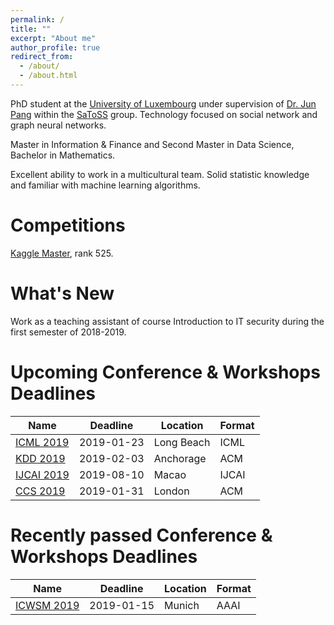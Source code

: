 ```yaml
---
permalink: /
title: ""
excerpt: "About me"
author_profile: true
redirect_from: 
  - /about/
  - /about.html
---
```


PhD student at the [University of Luxembourg](https://wwwen.uni.lu/) under supervision of [Dr. Jun Pang](http://satoss.uni.lu/members/jun/) within the [SaToSS](http://satoss.uni.lu/) group. Technology focused on social network and graph neural networks.

Master in Information & Finance and Second Master in Data Science, Bachelor in Mathematics.

Excellent ability to work in a multicultural team. 
Solid statistic knowledge and familiar with machine learning algorithms. 

Competitions
======
[Kaggle Master](https://www.kaggle.com/zhiqiangzhong), rank 525.

What's New
======
Work as a teaching assistant of course Introduction to IT security during the first semester of 2018-2019.


Upcoming Conference & Workshops Deadlines
======
Name          | Deadline      | Location      |Format
--- | --- | --- | --- 
[ICML 2019](https://icml.cc/)  | 2019-01-23 | Long Beach | ICML
[KDD 2019](https://www.kdd.org/kdd2019/) | 2019-02-03 | Anchorage | ACM 
[IJCAI 2019](http://ijcai19.org/) | 2019-08-10 | Macao | IJCAI 
[CCS 2019](http://ccs2019.sigsac.org/) | 2019-01-31 | London | ACM 


Recently passed Conference & Workshops Deadlines
======
Name          | Deadline      | Location      |Format
--- | --- | --- | --- 
| [ICWSM 2019](https://www.icwsm.org/2019/index.php) |  2019-01-15 | Munich | AAAI 
